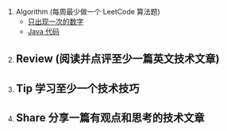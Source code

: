 1. Algorithm (每周最少做一个 LeetCode 算法题)   
   - [只出现一次的数字](https://leetcode-cn.com/problems/single-number/)
   - [Java 代码](./LeetCode/Algorithm/java/src/SingleBumber)
2. Review (阅读并点评至少一篇英文技术文章)
   - 
3. Tip 学习至少一个技术技巧
   - 
4. Share 分享一篇有观点和思考的技术文章
   - 

